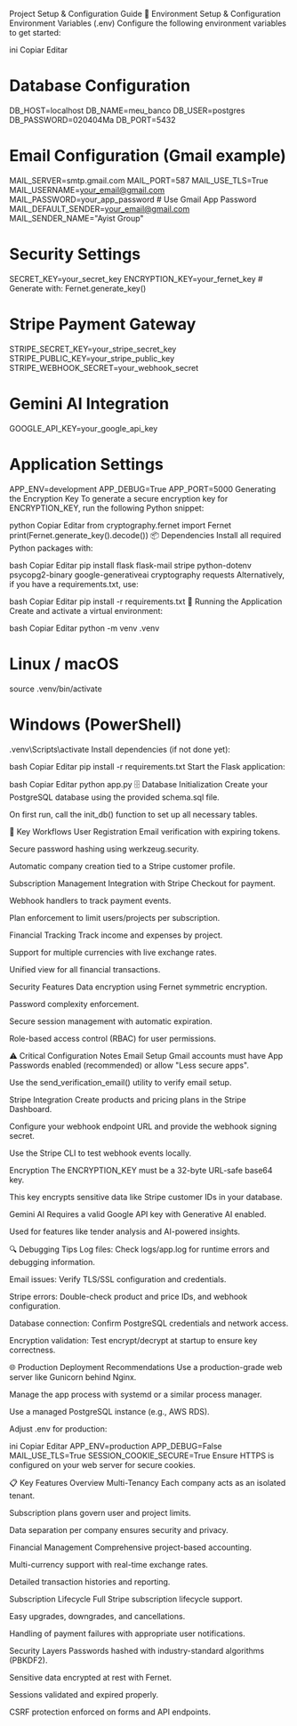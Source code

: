 Project Setup & Configuration Guide
🔧 Environment Setup & Configuration
Environment Variables (.env)
Configure the following environment variables to get started:

ini
Copiar
Editar
# Database Configuration
DB_HOST=localhost
DB_NAME=meu_banco
DB_USER=postgres
DB_PASSWORD=020404Ma
DB_PORT=5432

# Email Configuration (Gmail example)
MAIL_SERVER=smtp.gmail.com
MAIL_PORT=587
MAIL_USE_TLS=True
MAIL_USERNAME=your_email@gmail.com
MAIL_PASSWORD=your_app_password  # Use Gmail App Password
MAIL_DEFAULT_SENDER=your_email@gmail.com
MAIL_SENDER_NAME="Ayist Group"

# Security Settings
SECRET_KEY=your_secret_key
ENCRYPTION_KEY=your_fernet_key  # Generate with: Fernet.generate_key()

# Stripe Payment Gateway
STRIPE_SECRET_KEY=your_stripe_secret_key
STRIPE_PUBLIC_KEY=your_stripe_public_key
STRIPE_WEBHOOK_SECRET=your_webhook_secret

# Gemini AI Integration
GOOGLE_API_KEY=your_google_api_key

# Application Settings
APP_ENV=development
APP_DEBUG=True
APP_PORT=5000
Generating the Encryption Key
To generate a secure encryption key for ENCRYPTION_KEY, run the following Python snippet:

python
Copiar
Editar
from cryptography.fernet import Fernet
print(Fernet.generate_key().decode())
📦 Dependencies
Install all required Python packages with:

bash
Copiar
Editar
pip install flask flask-mail stripe python-dotenv psycopg2-binary google-generativeai cryptography requests
Alternatively, if you have a requirements.txt, use:

bash
Copiar
Editar
pip install -r requirements.txt
🚀 Running the Application
Create and activate a virtual environment:

bash
Copiar
Editar
python -m venv .venv
# Linux / macOS
source .venv/bin/activate

# Windows (PowerShell)
.venv\Scripts\activate
Install dependencies (if not done yet):

bash
Copiar
Editar
pip install -r requirements.txt
Start the Flask application:

bash
Copiar
Editar
python app.py
🗄️ Database Initialization
Create your PostgreSQL database using the provided schema.sql file.

On first run, call the init_db() function to set up all necessary tables.

🔄 Key Workflows
User Registration
Email verification with expiring tokens.

Secure password hashing using werkzeug.security.

Automatic company creation tied to a Stripe customer profile.

Subscription Management
Integration with Stripe Checkout for payment.

Webhook handlers to track payment events.

Plan enforcement to limit users/projects per subscription.

Financial Tracking
Track income and expenses by project.

Support for multiple currencies with live exchange rates.

Unified view for all financial transactions.

Security Features
Data encryption using Fernet symmetric encryption.

Password complexity enforcement.

Secure session management with automatic expiration.

Role-based access control (RBAC) for user permissions.

⚠️ Critical Configuration Notes
Email Setup
Gmail accounts must have App Passwords enabled (recommended) or allow "Less secure apps".

Use the send_verification_email() utility to verify email setup.

Stripe Integration
Create products and pricing plans in the Stripe Dashboard.

Configure your webhook endpoint URL and provide the webhook signing secret.

Use the Stripe CLI to test webhook events locally.

Encryption
The ENCRYPTION_KEY must be a 32-byte URL-safe base64 key.

This key encrypts sensitive data like Stripe customer IDs in your database.

Gemini AI
Requires a valid Google API key with Generative AI enabled.

Used for features like tender analysis and AI-powered insights.

🔍 Debugging Tips
Log files: Check logs/app.log for runtime errors and debugging information.

Email issues: Verify TLS/SSL configuration and credentials.

Stripe errors: Double-check product and price IDs, and webhook configuration.

Database connection: Confirm PostgreSQL credentials and network access.

Encryption validation: Test encrypt/decrypt at startup to ensure key correctness.

🌐 Production Deployment Recommendations
Use a production-grade web server like Gunicorn behind Nginx.

Manage the app process with systemd or a similar process manager.

Use a managed PostgreSQL instance (e.g., AWS RDS).

Adjust .env for production:

ini
Copiar
Editar
APP_ENV=production
APP_DEBUG=False
MAIL_USE_TLS=True
SESSION_COOKIE_SECURE=True
Ensure HTTPS is configured on your web server for secure cookies.

📋 Key Features Overview
Multi-Tenancy
Each company acts as an isolated tenant.

Subscription plans govern user and project limits.

Data separation per company ensures security and privacy.

Financial Management
Comprehensive project-based accounting.

Multi-currency support with real-time exchange rates.

Detailed transaction histories and reporting.

Subscription Lifecycle
Full Stripe subscription lifecycle support.

Easy upgrades, downgrades, and cancellations.

Handling of payment failures with appropriate user notifications.

Security Layers
Passwords hashed with industry-standard algorithms (PBKDF2).

Sensitive data encrypted at rest with Fernet.

Sessions validated and expired properly.

CSRF protection enforced on forms and API endpoints.
